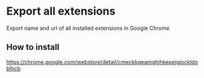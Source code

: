 # Export all extensions
Export name and url of all installed extensions in Google Chrome

## How to install
https://chrome.google.com/webstore/detail/cmeckkgeamghjhkepejgjockldoblhcb


